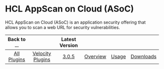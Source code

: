
HCL AppScan on Cloud (ASoC)
===========================


HCL AppScan on Cloud (ASoC) is an application security offering that allows you to scan a web URL for security 
vulnerabilities.


|Back to ...||Latest Version||||
| :---: | :---: | :---: | :---: | :---: | :---: |
|[All Plugins](../../index.md)|[Velocity Plugins](../README.md)|[3.0.5]()|[Overview](overview.md)|[Usage](usage.md)|[Downloads](downloads.md)|
